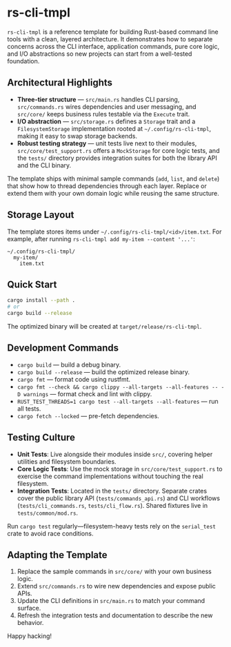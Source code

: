 # rs-cli-tmpl

`rs-cli-tmpl` is a reference template for building Rust-based command line tools with a clean,
layered architecture. It demonstrates how to separate concerns across the CLI interface,
application commands, pure core logic, and I/O abstractions so new projects can start from a
well-tested foundation.

## Architectural Highlights

- **Three-tier structure** &mdash; `src/main.rs` handles CLI parsing, `src/commands.rs` wires
  dependencies and user messaging, and `src/core/` keeps business rules testable via the
  `Execute` trait.
- **I/O abstraction** &mdash; `src/storage.rs` defines a `Storage` trait and a `FilesystemStorage`
  implementation rooted at `~/.config/rs-cli-tmpl`, making it easy to swap storage backends.
- **Robust testing strategy** &mdash; unit tests live next to their modules, `src/core/test_support.rs`
  offers a `MockStorage` for core logic tests, and the `tests/` directory provides integration
  suites for both the library API and the CLI binary.

The template ships with minimal sample commands (`add`, `list`, and `delete`) that show how to
thread dependencies through each layer. Replace or extend them with your own domain logic while
reusing the same structure.

## Storage Layout

The template stores items under `~/.config/rs-cli-tmpl/<id>/item.txt`. For example, after running `rs-cli-tmpl add my-item --content '...'`:

```text
~/.config/rs-cli-tmpl/
  my-item/
    item.txt
```

## Quick Start

```bash
cargo install --path .
# or
cargo build --release
```

The optimized binary will be created at `target/release/rs-cli-tmpl`.

## Development Commands

- `cargo build` &mdash; build a debug binary.
- `cargo build --release` &mdash; build the optimized release binary.
- `cargo fmt` &mdash; format code using rustfmt.
- `cargo fmt --check && cargo clippy --all-targets --all-features -- -D warnings` &mdash; format check and lint with clippy.
- `RUST_TEST_THREADS=1 cargo test --all-targets --all-features` &mdash; run all tests.
- `cargo fetch --locked` &mdash; pre-fetch dependencies.

## Testing Culture

- **Unit Tests**: Live alongside their modules inside `src/`, covering helper utilities and
  filesystem boundaries.
- **Core Logic Tests**: Use the mock storage in `src/core/test_support.rs` to exercise the
  command implementations without touching the real filesystem.
- **Integration Tests**: Located in the `tests/` directory. Separate crates cover the public
  library API (`tests/commands_api.rs`) and CLI workflows (`tests/cli_commands.rs`,
  `tests/cli_flow.rs`). Shared fixtures live in `tests/common/mod.rs`.

Run `cargo test` regularly&mdash;filesystem-heavy tests rely on the `serial_test` crate to avoid race
conditions.

## Adapting the Template

1. Replace the sample commands in `src/core/` with your own business logic.
2. Extend `src/commands.rs` to wire new dependencies and expose public APIs.
3. Update the CLI definitions in `src/main.rs` to match your command surface.
4. Refresh the integration tests and documentation to describe the new behavior.

Happy hacking!
